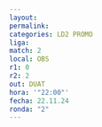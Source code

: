 ```yaml
---
layout: 
permalink: 
categories: LD2 PROMO
liga: 
match: 2
local: OBS
r1: 0
r2: 2
out: DUAT
hora: '"22:00"'
fecha: 22.11.24
ronda: "2"
---
```

